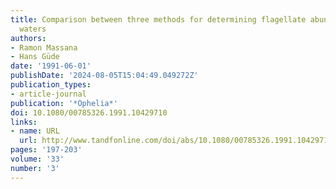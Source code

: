 ```yaml
---
title: Comparison between three methods for determining flagellate abundance in natural
  waters
authors:
- Ramon Massana
- Hans Güde
date: '1991-06-01'
publishDate: '2024-08-05T15:04:49.049272Z'
publication_types:
- article-journal
publication: '*Ophelia*'
doi: 10.1080/00785326.1991.10429710
links:
- name: URL
  url: http://www.tandfonline.com/doi/abs/10.1080/00785326.1991.10429710
pages: '197-203'
volume: '33'
number: '3'
---
```

